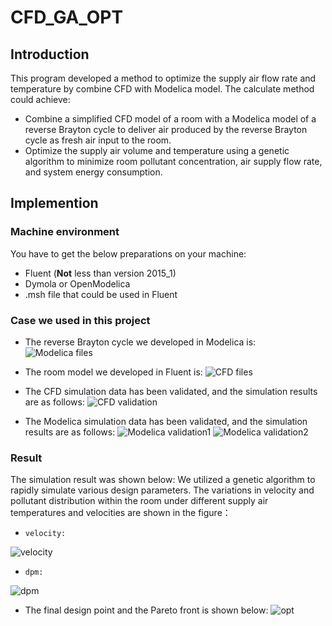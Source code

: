 # CFD_GA_OPT
## Introduction
This program developed a method to optimize the supply air flow rate and temperature by combine CFD with Modelica model. The calculate method could achieve:

*    Combine a simplified CFD model of a room with a Modelica model of a reverse Brayton cycle to deliver air produced by the reverse Brayton cycle as fresh air input to the room.
*    Optimize the supply air volume and temperature using a genetic algorithm to minimize room pollutant concentration, air supply flow rate, and system energy consumption.

## Implemention
### Machine environment
You have to get the below preparations on your machine:
*    Fluent (**Not** less than version 2015_1)
*    Dymola or OpenModelica
*    .msh file that could be used in Fluent

### Case we used in this project
*    The reverse Brayton cycle we developed in Modelica is:
![Modelica files](https://github.com/wenzheshang/CFD_GA_OPT/tree/master/data/modelica.jpg)
*    The room model we developed in Fluent is:
![CFD files](https://github.com/wenzheshang/CFD_GA_OPT/tree/master/data/msh.jpg)
*    The CFD simulation data has been validated, and the simulation results are as follows:
![CFD validation](https://github.com/wenzheshang/CFD_GA_OPT/tree/master/data/valdition.jpg)

*    The Modelica simulation data has been validated, and the simulation results are as follows:
![Modelica validation1](https://github.com/wenzheshang/CFD_GA_OPT/tree/master/data/flowrate.jpg)
![Modelica validation2](https://github.com/wenzheshang/CFD_GA_OPT/tree/master/data/temp.jpg)

### Result
The simulation result was shown below:
We utilized a genetic algorithm to rapidly simulate various design parameters. The variations in velocity and pollutant distribution within the room under different supply air temperatures and velocities are shown in the figure：
*     velocity:
![velocity](https://github.com/wenzheshang/CFD_GA_OPT/tree/master/data/velocity.gif)
*     dpm:
![dpm](http://github.com/wenzheshang/CFD_GA_OPT/tree/master/data/dpm.gif)

*    The final design point and the Pareto front is shown below:
![opt](http://github.com/wenzheshang/CFD_GA_OPT/tree/master/data/opt.jpg)
